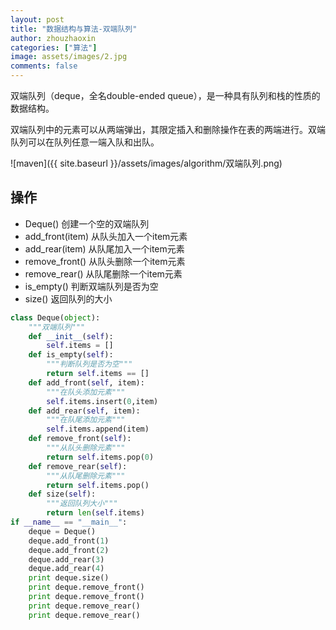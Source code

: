 ```yaml
---
layout: post
title: "数据结构与算法-双端队列"
author: zhouzhaoxin
categories: ["算法"]
image: assets/images/2.jpg
comments: false
---
```


双端队列（deque，全名double-ended queue），是一种具有队列和栈的性质的数据结构。

双端队列中的元素可以从两端弹出，其限定插入和删除操作在表的两端进行。双端队列可以在队列任意一端入队和出队。

![maven]({{ site.baseurl }}/assets/images/algorithm/双端队列.png)
## 操作
- Deque() 创建一个空的双端队列
- add_front(item) 从队头加入一个item元素
- add_rear(item) 从队尾加入一个item元素
- remove_front() 从队头删除一个item元素
- remove_rear() 从队尾删除一个item元素
- is_empty() 判断双端队列是否为空
- size() 返回队列的大小
```python
class Deque(object):
    """双端队列"""
    def __init__(self):
        self.items = []
    def is_empty(self):
        """判断队列是否为空"""
        return self.items == []
    def add_front(self, item):
        """在队头添加元素"""
        self.items.insert(0,item)
    def add_rear(self, item):
        """在队尾添加元素"""
        self.items.append(item)
    def remove_front(self):
        """从队头删除元素"""
        return self.items.pop(0)
    def remove_rear(self):
        """从队尾删除元素"""
        return self.items.pop()
    def size(self):
        """返回队列大小"""
        return len(self.items)
if __name__ == "__main__":
    deque = Deque()
    deque.add_front(1)
    deque.add_front(2)
    deque.add_rear(3)
    deque.add_rear(4)
    print deque.size()
    print deque.remove_front()
    print deque.remove_front()
    print deque.remove_rear()
    print deque.remove_rear()
```
